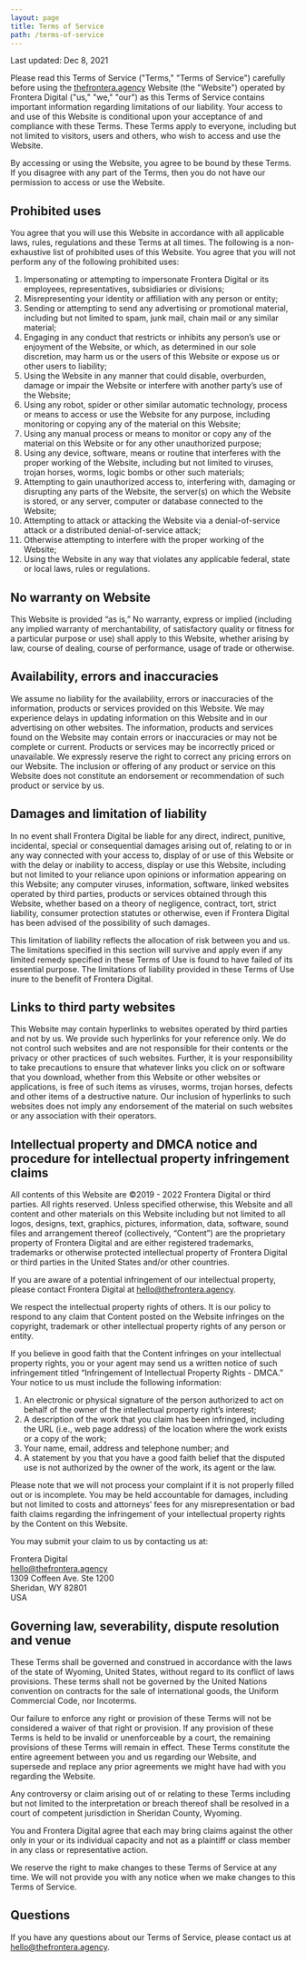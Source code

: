 ```yaml
---
layout: page
title: Terms of Service
path: /terms-of-service
---
```


Last updated: Dec 8, 2021

Please read this Terms of Service ("Terms," "Terms of Service") carefully before using the [thefrontera.agency](https://thefrontera.agency/) Website (the "Website") operated by Frontera Digital ("us," "we," "our") as this Terms of Service contains important information regarding limitations of our liability. Your access to and use of this Website is conditional upon your acceptance of and compliance with these Terms. These Terms apply to everyone, including but not limited to visitors, users and others, who wish to access and use the Website.

By accessing or using the Website, you agree to be bound by these Terms. If you disagree with any part of the Terms, then you do not have our permission to access or use the Website.

## Prohibited uses

You agree that you will use this Website in accordance with all applicable laws, rules, regulations and these Terms at all times. The following is a non-exhaustive list of prohibited uses of this Website. You agree that you will not perform any of the following prohibited uses:

1. Impersonating or attempting to impersonate Frontera Digital or its employees, representatives, subsidiaries or divisions;
2. Misrepresenting your identity or affiliation with any person or entity;
3. Sending or attempting to send any advertising or promotional material, including but not limited to spam, junk mail, chain mail or any similar material;
4. Engaging in any conduct that restricts or inhibits any person’s use or enjoyment of the Website, or which, as determined in our sole discretion, may harm us or the users of this Website or expose us or other users to liability;
5. Using the Website in any manner that could disable, overburden, damage or impair the Website or interfere with another party’s use of the Website;
6. Using any robot, spider or other similar automatic technology, process or means to access or use the Website for any purpose, including monitoring or copying any of the material on this Website;
7. Using any manual process or means to monitor or copy any of the material on this Website or for any other unauthorized purpose;
8. Using any device, software, means or routine that interferes with the proper working of the Website, including but not limited to viruses, trojan horses, worms, logic bombs or other such materials;
9. Attempting to gain unauthorized access to, interfering with, damaging or disrupting any parts of the Website, the server(s) on which the Website is stored, or any server, computer or database connected to the Website;
10. Attempting to attack or attacking the Website via a denial-of-service attack or a distributed denial-of-service attack;
11. Otherwise attempting to interfere with the proper working of the Website;
12. Using the Website in any way that violates any applicable federal, state or local laws, rules or regulations.

## No warranty on Website

This Website is provided “as is,” No warranty, express or implied (including any implied warranty of merchantability, of satisfactory quality or fitness for a particular purpose or use) shall apply to this Website, whether arising by law, course of dealing, course of performance, usage of trade or otherwise.

## Availability, errors and inaccuracies

We assume no liability for the availability, errors or inaccuracies of the information, products or services provided on this Website. We may experience delays in updating information on this Website and in our advertising on other websites. The information, products and services found on the Website may contain errors or inaccuracies or may not be complete or current. Products or services may be incorrectly priced or unavailable. We expressly reserve the right to correct any pricing errors on our Website. The inclusion or offering of any product or service on this Website does not constitute an endorsement or recommendation of such product or service by us.

## Damages and limitation of liability

In no event shall Frontera Digital be liable for any direct, indirect, punitive, incidental, special or consequential damages arising out of, relating to or in any way connected with your access to, display of or use of this Website or with the delay or inability to access, display or use this Website, including but not limited to your reliance upon opinions or information appearing on this Website; any computer viruses, information, software, linked websites operated by third parties, products or services obtained through this Website, whether based on a theory of negligence, contract, tort, strict liability, consumer protection statutes or otherwise, even if Frontera Digital has been advised of the possibility of such damages.

This limitation of liability reflects the allocation of risk between you and us. The limitations specified in this section will survive and apply even if any limited remedy specified in these Terms of Use is found to have failed of its essential purpose. The limitations of liability provided in these Terms of Use inure to the benefit of Frontera Digital.

## Links to third party websites

This Website may contain hyperlinks to websites operated by third parties and not by us. We provide such hyperlinks for your reference only. We do not control such websites and are not responsible for their contents or the privacy or other practices of such websites. Further, it is your responsibility to take precautions to ensure that whatever links you click on or software that you download, whether from this Website or other websites or applications, is free of such items as viruses, worms, trojan horses, defects and other items of a destructive nature. Our inclusion of hyperlinks to such websites does not imply any endorsement of the material on such websites or any association with their operators.

## Intellectual property and DMCA notice and procedure for intellectual property infringement claims

All contents of this Website are ©2019 - 2022 Frontera Digital or third parties. All rights reserved. Unless specified otherwise, this Website and all content and other materials on this Website including but not limited to all logos, designs, text, graphics, pictures, information, data, software, sound files and arrangement thereof (collectively, “Content”) are the proprietary property of Frontera Digital and are either registered trademarks, trademarks or otherwise protected intellectual property of Frontera Digital or third parties in the United States and/or other countries.

If you are aware of a potential infringement of our intellectual property, please contact Frontera Digital at hello@thefrontera.agency.

We respect the intellectual property rights of others. It is our policy to respond to any claim that Content posted on the Website infringes on the copyright, trademark or other intellectual property rights of any person or entity.

If you believe in good faith that the Content infringes on your intellectual property rights, you or your agent may send us a written notice of such infringement titled “Infringement of Intellectual Property Rights - DMCA.” Your notice to us must include the following information:

1. An electronic or physical signature of the person authorized to act on behalf of the owner of the intellectual property right’s interest;
2. A description of the work that you claim has been infringed, including the URL (i.e., web page address) of the location where the work exists or a copy of the work;
3. Your name, email, address and telephone number; and
4. A statement by you that you have a good faith belief that the disputed use is not authorized by the owner of the work, its agent or the law.

Please note that we will not process your complaint if it is not properly filled out or is incomplete. You may be held accountable for damages, including but not limited to costs and attorneys’ fees for any misrepresentation or bad faith claims regarding the infringement of your intellectual property rights by the Content on this Website.

You may submit your claim to us by contacting us at:

Frontera Digital  
hello@thefrontera.agency  
1309 Coffeen Ave. Ste 1200  
Sheridan, WY 82801  
USA  

## Governing law, severability, dispute resolution and venue

These Terms shall be governed and construed in accordance with the laws of the state of Wyoming, United States, without regard to its conflict of laws provisions. These terms shall not be governed by the United Nations convention on contracts for the sale of international goods, the Uniform Commercial Code, nor Incoterms.

Our failure to enforce any right or provision of these Terms will not be considered a waiver of that right or provision. If any provision of these Terms is held to be invalid or unenforceable by a court, the remaining provisions of these Terms will remain in effect. These Terms constitute the entire agreement between you and us regarding our Website, and supersede and replace any prior agreements we might have had with you regarding the Website.

Any controversy or claim arising out of or relating to these Terms including but not limited to the interpretation or breach thereof shall be resolved in a court of competent jurisdiction in Sheridan County, Wyoming.

You and Frontera Digital agree that each may bring claims against the other only in your or its individual capacity and not as a plaintiff or class member in any class or representative action.


We reserve the right to make changes to these Terms of Service at any time. We will not provide you with any notice when we make changes to this Terms of Service.

## Questions

If you have any questions about our Terms of Service, please contact us at hello@thefrontera.agency.
